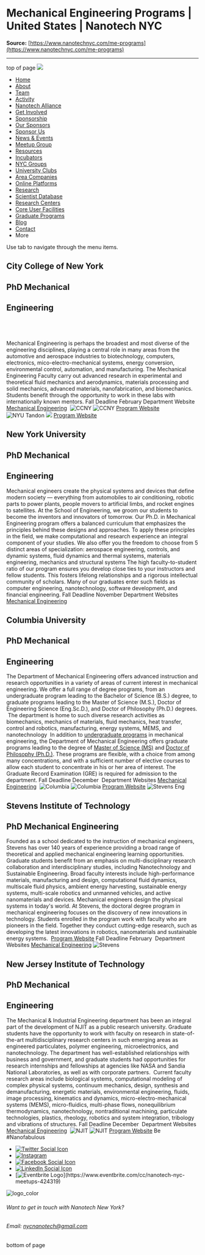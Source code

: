 # Mechanical Engineering Programs | United States | Nanotech NYC

**Source:** [https://www.nanotechnyc.com/me-programs](https://www.nanotechnyc.com/me-programs)

---

top of page
[![](https://static.wixstatic.com/media/08758d_7d20c73eab55413cb85b9725de9dddc7~/v1/fill/w_160,h_44,al_c,q_85,usm_0.66_1.00_0.01,enc_avif,quality_auto/)](https://www.nanotechnyc.com)
* [Home](https://www.nanotechnyc.com)
* [About](https://www.nanotechnyc.com/about)
* [Team](https://www.nanotechnyc.com/team)
* [Activity](https://www.nanotechnyc.com/activity)
* [Nanotech Alliance](https://www.nanotechnyc.com/nanotech-alliance)
* [Get Involved](https://www.nanotechnyc.com/get-involved)
* [Sponsorship](https://www.nanotechnyc.com/copy-of-sponsorship)
* [Our Sponsors](https://www.nanotechnyc.com/copy-of-our-sponsors)
* [Sponsor Us](https://www.nanotechnyc.com/sponsor)
* [News & Events](https://www.nanotechnyc.com/newsevents)
* [Meetup Group](https://www.nanotechnyc.com/meetup-group)
* [Resources](https://www.nanotechnyc.com/resources)
* [Incubators](https://www.nanotechnyc.com/incubators)
* [NYC Groups](https://www.nanotechnyc.com/nyc-groups)
* [University Clubs](https://www.nanotechnyc.com/university-clubs)
* [Area Companies](https://www.nanotechnyc.com/nyc-area-companies)
* [Online Platforms](https://www.nanotechnyc.com/online-platforms)
* [Research](https://www.nanotechnyc.com/nyc-research)
* [Scientist Database](https://www.nanotechnyc.com/scientistdatabase)
* [Research Centers](https://www.nanotechnyc.com/research-centers)
* [Core User Facilities](https://www.nanotechnyc.com/coreuserfacilities)
* [Graduate Programs](https://www.nanotechnyc.com/graduateprograms)
* [Blog](https://www.nanotechnyc.com/blog)
* [Contact](https://www.nanotechnyc.com/contact)
* More

Use tab to navigate through the menu items.

## City College of New York
## PhD Mechanical 
## Engineering
## ​

Mechanical Engineering is perhaps the broadest and most diverse of the engineering disciplines, playing a central role in many areas from the automotive and aerospace industries to biotechnology, computers, electronics, mico-electro-mechanical systems, energy conversion, environmental control, automation, and manufacturing.
The Mechanical Engineering Faculty carry out advanced research in experimental and theoretical fluid mechanics and aerodynamics, materials processing and solid mechanics, advanced materials, nanofabrication, and biomechanics. Students benefit through the opportunity to work in these labs with internationally known mentors.
Fall Deadline
February​
Department Website
[Mechanical Engineering](https://www.ccny.cuny.edu/mecheng)
​
​
![CCNY ](https://static.wixstatic.com/media/08758d_adb7d8a85d1245959a887e22b72890be~/v1/fill/w_490,h_600,al_c,q_80,enc_avif,quality_auto/CCNY%)
![CCNY ](https://static.wixstatic.com/media/08758d_b1462117213347dc8277ebfece0ab02e~/v1/fill/w_192,h_77,al_c,q_80,usm_0.66_1.00_0.01,enc_avif,quality_auto/CCNY%)
[Program Website](https://www.ccny.cuny.edu/mecheng/gradprogram)
![NYU Tandon ](https://static.wixstatic.com/media/08758d_891a153628aa4a23819347cb8a278e11~/v1/fill/w_490,h_600,al_c,q_80,enc_avif,quality_auto/NYU%20Tandon%)
![](https://static.wixstatic.com/media/08758d_31fd43ca7dc74ba7bef60f9b5d8e7bf6~/v1/fill/w_292,h_46,al_c,q_85,usm_0.66_1.00_0.01,enc_avif,quality_auto/)
[Program Website](https://engineering.nyu.edu/academics/programs/mechanical-engineering-phd)
## New York University
## PhD Mechanical 
## Engineering

Mechanical engineers create the physical systems and devices that define modern society — everything from automobiles to air conditioning, robotic parts to power plants, people movers to artificial limbs, and rocket engines to satellites. At the School of Engineering, we groom our students to become the inventors and innovators of tomorrow. Our Ph.D. in Mechanical Engineering program offers a balanced curriculum that emphasizes the principles behind these designs and approaches. To apply these principles in the field, we make computational and research experience an integral component of your studies. 
We also offer you the freedom to choose from 5 distinct areas of specialization: aerospace engineering, controls, and dynamic systems, fluid dynamics and thermal systems, materials engineering, mechanics and structural systems The high faculty-to-student ratio of our program ensures you develop close ties to your instructors and fellow students. This fosters lifelong relationships and a rigorous intellectual community of scholars. Many of our graduates enter such fields as computer engineering, nanotechnology, software development, and financial engineering. 
Fall Deadline
November
​
Department Websites
[Mechanical Engineering](https://engineering.nyu.edu/academics/departments/mechanical-and-aerospace-engineering)
## Columbia University
## PhD Mechanical 
## Engineering

The Department of Mechanical Engineering offers advanced instruction and research opportunities in a variety of areas of current interest in mechanical engineering. We offer a full range of degree programs, from an undergraduate program leading to the Bachelor of Science (B.S.) degree, to graduate programs leading to the Master of Science (M.S.), Doctor of Engineering Science (Eng.Sc.D.), and Doctor of Philosophy (Ph.D.) degrees.
​
The department is home to such diverse research activities as biomechanics, mechanics of materials, fluid mechanics, heat transfer, control and robotics, manufacturing, energy systems, MEMS, and nanotechnology
​
In addition to [undergraduate programs](http://me.columbia.edu/undergraduate-program-3) in mechanical engineering, the Department of Mechanical Engineering offers graduate programs leading to the degree of [Master of Science (MS)](http://me.columbia.edu/masters-program-1) and [Doctor of Philosophy (Ph.D.)](http://me.columbia.edu/doctoral-program-0). These programs are flexible, with a choice from among many concentrations, and with a sufficient number of elective courses to allow each student to concentrate in his or her area of interest. The Graduate Record Examination (GRE) is required for admission to the department.
Fall Deadline
December
​
Department Websites
[Mechanical Engineering](https://me.columbia.edu/)
​
![Columbia ](https://static.wixstatic.com/media/08758d_d11e646cf2ca4be6ad8fd81a8060f0ef~/v1/fill/w_490,h_600,al_c,q_80,enc_avif,quality_auto/Columbia%)
![Columbia ](https://static.wixstatic.com/media/08758d_5cd9f228df0d40c88c8577ad30ab31e1~/v1/fill/w_246,h_47,al_c,q_85,usm_0.66_1.00_0.01,enc_avif,quality_auto/Columbia%)
[Program Website](https://me.columbia.edu/graduate-programs)
![Stevens Eng ](https://static.wixstatic.com/media/08758d_bd939cc470574c419f3364d610722c01~/v1/fill/w_490,h_600,al_c,q_80,enc_avif,quality_auto/Stevens%20Eng%)
## Stevens Institute of Technology
## PhD Mechanical Engineering

Founded as a school dedicated to the instruction of mechanical engineers, Stevens has over 140 years of experience providing a broad range of theoretical and applied mechanical engineering learning opportunities. Graduate students benefit from an emphasis on multi-disciplinary research collaboration and interdisciplinary studies, including Nanotechnology and Sustainable Engineering. Broad faculty interests include high-performance materials, manufacturing and design, computational fluid dynamics, multiscale fluid physics, ambient energy harvesting, sustainable energy systems, multi-scale robotics and unmanned vehicles, and active nanomaterials and devices.
Mechanical engineers design the physical systems in today's world. At Stevens, the doctoral degree program in mechanical engineering focuses on the discovery of new innovations in technology. Students enrolled in the program work with faculty who are pioneers in the field. Together they conduct cutting-edge research, such as developing the latest innovations in robotics, nanomaterials and sustainable energy systems. 
​
[Program Website](https://www.stevens.edu/schaefer-school-engineering-science/departments/mechanical-engineering/graduate-programs)
Fall Deadline
February
​
Department Websites
[Mechanical Engineering](https://www.stevens.edu/schaefer-school-engineering-science/departments/mechanical-engineering)
![Stevens ](https://static.wixstatic.com/media/08758d_1b661458333a46c3982b7e2aefe80212~/v1/fill/w_200,h_85,al_c,q_85,usm_0.66_1.00_0.01,enc_avif,quality_auto/Stevens%)
## New Jersey Institute of Technology
## PhD Mechanical 
## Engineering

The Mechanical & Industrial Engineering department has been an integral part of the development of NJIT as a public research university. Graduate students have the opportunity to work with faculty on research in state-of-the-art multidisciplinary research centers in such emerging areas as engineered particulates, polymer engineering, microelectronics, and nanotechnology. The department has well-established relationships with business and government, and graduate students had opportunities for research internships and fellowships at agencies like NASA and Sandia National Laboratories, as well as with corporate partners.
​
Current faculty research areas include biological systems, computational modeling of complex physical systems, continuum mechanics, design, synthesis and demanufacturing, energetic materials, environmental engineering, fluids, image processing, kinematics and dynamics, micro-electro-mechanical systems (MEMS), micro-fluidics, multi-phase flows, nonequilibrium thermodynamics, nanotechnology, nontraditional machining, particulate technologies, plastics, rheology, robotics and system integration, tribology and vibrations of structures.
Fall Deadline
December
​
Department Websites
[Mechanical Engineering](http://mie.njit.edu/)
​
![NJIT ](https://static.wixstatic.com/media/08758d_e20ab1dc7546446783a029dd584480b3~/v1/fill/w_490,h_600,al_c,q_80,enc_avif,quality_auto/NJIT%)
![NJIT ](https://static.wixstatic.com/media/08758d_7bb1636a62dd416b81d9e909dc2c8db5~/v1/fill/w_180,h_83,al_c,q_85,usm_0.66_1.00_0.01,enc_avif,quality_auto/NJIT%)
[Program Website](http://mie.njit.edu/academics/graduate/doctoral.php)
Be #Nanofabulous 
* [![Twitter Social Icon](https://static.wixstatic.com/media//v1/fill/w_54,h_54,al_c,q_85,usm_0.66_1.00_0.01,enc_avif,quality_auto/)](https://twitter.com/NanotechNyc)
* [![Instagram](https://static.wixstatic.com/media//v1/fill/w_54,h_54,al_c,q_85,usm_0.66_1.00_0.01,enc_avif,quality_auto/)](https://www.instagram.com/nanotechnyc/)
* [![Facebook Social Icon](https://static.wixstatic.com/media//v1/fill/w_54,h_54,al_c,q_85,usm_0.66_1.00_0.01,enc_avif,quality_auto/)](https://www.facebook.com/nanotechnyc)
* [![LinkedIn Social Icon](https://static.wixstatic.com/media//v1/fill/w_54,h_54,al_c,q_85,usm_0.66_1.00_0.01,enc_avif,quality_auto/)](https://www.linkedin.com/groups/8780846/)
* [![Eventbrite Logo](https://static.wixstatic.com/media/08758d_75b6daeef3bc494cb920f81e048cb219~/v1/fill/w_54,h_54,al_c,q_85,usm_0.66_1.00_0.01,enc_avif,quality_auto/08758d_75b6daeef3bc494cb920f81e048cb219~)](https://www.eventbrite.com/cc/nanotech-nyc-meetups-424319)

![logo_color ](https://static.wixstatic.com/media/08758d_c84849ec3f6a4cf69d3dee3ba6a67d0d~/v1/fill/w_101,h_51,al_c,q_85,usm_0.66_1.00_0.01,enc_avif,quality_auto/logo_color%)
###### Want to get in touch with Nanotech New York?
###### Email: nycnanotech@gmail.com
bottom of page